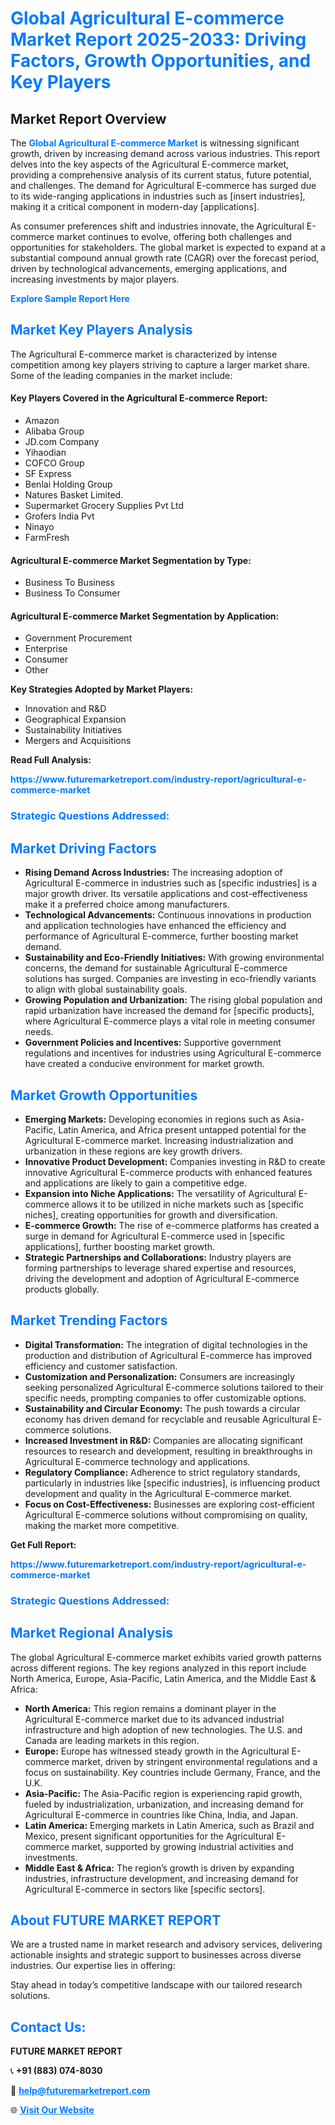 <h1 style="color: #007BFF;">Global Agricultural E-commerce Market Report 2025-2033: Driving Factors, Growth Opportunities, and Key Players</h1>

<section id="overview">
<h2>Market Report Overview</h2>
<p>The <a href="https://www.futuremarketreport.com/industry-report/agricultural-e-commerce-market" style="color: #007BFF; text-decoration: none;"><strong>Global Agricultural E-commerce Market</strong></a> is witnessing significant growth, driven by increasing demand across various industries. This report delves into the key aspects of the Agricultural E-commerce market, providing a comprehensive analysis of its current status, future potential, and challenges. The demand for Agricultural E-commerce has surged due to its wide-ranging applications in industries such as [insert industries], making it a critical component in modern-day [applications].</p>
<p>As consumer preferences shift and industries innovate, the Agricultural E-commerce market continues to evolve, offering both challenges and opportunities for stakeholders. The global market is expected to expand at a substantial compound annual growth rate (CAGR) over the forecast period, driven by technological advancements, emerging applications, and increasing investments by major players.</p>
</section>

<section id="overview">
<p><a href="https://www.futuremarketreport.com/request-sample/reportId=27747" style="color: #007BFF; text-decoration: none;"><strong>Explore Sample Report Here</strong></a></p>
</section>

<section id="key-players">
<h2 style="color: #007BFF;">Market Key Players Analysis</h2>
<p>The Agricultural E-commerce market is characterized by intense competition among key players striving to capture a larger market share. Some of the leading companies in the market include:</p>
<h4>Key Players Covered in the Agricultural E-commerce Report:</h4>
<ul><li>Amazon</li><li>Alibaba Group</li><li>JD.com Company</li><li>Yihaodian</li><li>COFCO Group</li><li>SF Express</li><li>Benlai Holding Group</li><li>Natures Basket Limited.</li><li>Supermarket Grocery Supplies Pvt Ltd</li><li>Grofers India Pvt</li><li>Ninayo</li><li>FarmFresh</li></ul>
<h4>Agricultural E-commerce Market Segmentation by Type:</h4>
<ul><li>Business To Business</li><li>Business To Consumer</li></ul>

<h4>Agricultural E-commerce Market Segmentation by Application:</h4>
<ul><li>Government Procurement</li><li>Enterprise</li><li>Consumer</li><li>Other</li></ul>
<p><strong>Key Strategies Adopted by Market Players:</strong></p>
<ul>
<li>Innovation and R&D</li>
<li>Geographical Expansion</li>
<li>Sustainability Initiatives</li>
<li>Mergers and Acquisitions</li>
</ul>
</section>

<section>
<p><strong>Read Full Analysis: </strong></p><a href="https://www.futuremarketreport.com/industry-report/agricultural-e-commerce-market" style="color: #007BFF; text-decoration: none;"><strong>https://www.futuremarketreport.com/industry-report/agricultural-e-commerce-market</strong></a>
<h3 style="color: #007BFF;">Strategic Questions Addressed:</h3>
</section>

<section id="driving-factors">
<h2 style="color: #007BFF;">Market Driving Factors</h2>
<ul>
<li><strong>Rising Demand Across Industries:</strong> The increasing adoption of Agricultural E-commerce in industries such as [specific industries] is a major growth driver. Its versatile applications and cost-effectiveness make it a preferred choice among manufacturers.</li>
<li><strong>Technological Advancements:</strong> Continuous innovations in production and application technologies have enhanced the efficiency and performance of Agricultural E-commerce, further boosting market demand.</li>
<li><strong>Sustainability and Eco-Friendly Initiatives:</strong> With growing environmental concerns, the demand for sustainable Agricultural E-commerce solutions has surged. Companies are investing in eco-friendly variants to align with global sustainability goals.</li>
<li><strong>Growing Population and Urbanization:</strong> The rising global population and rapid urbanization have increased the demand for [specific products], where Agricultural E-commerce plays a vital role in meeting consumer needs.</li>
<li><strong>Government Policies and Incentives:</strong> Supportive government regulations and incentives for industries using Agricultural E-commerce have created a conducive environment for market growth.</li>
</ul>
</section>

<section id="growth-opportunities">
<h2 style="color: #007BFF;">Market Growth Opportunities</h2>
<ul>
<li><strong>Emerging Markets:</strong> Developing economies in regions such as Asia-Pacific, Latin America, and Africa present untapped potential for the Agricultural E-commerce market. Increasing industrialization and urbanization in these regions are key growth drivers.</li>
<li><strong>Innovative Product Development:</strong> Companies investing in R&D to create innovative Agricultural E-commerce products with enhanced features and applications are likely to gain a competitive edge.</li>
<li><strong>Expansion into Niche Applications:</strong> The versatility of Agricultural E-commerce allows it to be utilized in niche markets such as [specific niches], creating opportunities for growth and diversification.</li>
<li><strong>E-commerce Growth:</strong> The rise of e-commerce platforms has created a surge in demand for Agricultural E-commerce used in [specific applications], further boosting market growth.</li>
<li><strong>Strategic Partnerships and Collaborations:</strong> Industry players are forming partnerships to leverage shared expertise and resources, driving the development and adoption of Agricultural E-commerce products globally.</li>
</ul>
</section>

<section id="trending-factors">
<h2 style="color: #007BFF;">Market Trending Factors</h2>
<ul>
<li><strong>Digital Transformation:</strong> The integration of digital technologies in the production and distribution of Agricultural E-commerce has improved efficiency and customer satisfaction.</li>
<li><strong>Customization and Personalization:</strong> Consumers are increasingly seeking personalized Agricultural E-commerce solutions tailored to their specific needs, prompting companies to offer customizable options.</li>
<li><strong>Sustainability and Circular Economy:</strong> The push towards a circular economy has driven demand for recyclable and reusable Agricultural E-commerce solutions.</li>
<li><strong>Increased Investment in R&D:</strong> Companies are allocating significant resources to research and development, resulting in breakthroughs in Agricultural E-commerce technology and applications.</li>
<li><strong>Regulatory Compliance:</strong> Adherence to strict regulatory standards, particularly in industries like [specific industries], is influencing product development and quality in the Agricultural E-commerce market.</li>
<li><strong>Focus on Cost-Effectiveness:</strong> Businesses are exploring cost-efficient Agricultural E-commerce solutions without compromising on quality, making the market more competitive.</li>
</ul>
</section>

<section>
<p><strong>Get Full Report: </strong></p><a href="https://www.futuremarketreport.com/industry-report/agricultural-e-commerce-market" style="color: #007BFF; text-decoration: none;"><strong>https://www.futuremarketreport.com/industry-report/agricultural-e-commerce-market</strong></a>
<h3 style="color: #007BFF;">Strategic Questions Addressed:</h3>
</section>


<section id="regional-analysis">
<h2 style="color: #007BFF;">Market Regional Analysis</h2>
<p>The global Agricultural E-commerce market exhibits varied growth patterns across different regions. The key regions analyzed in this report include North America, Europe, Asia-Pacific, Latin America, and the Middle East & Africa:</p>
<ul>
<li><strong>North America:</strong> This region remains a dominant player in the Agricultural E-commerce market due to its advanced industrial infrastructure and high adoption of new technologies. The U.S. and Canada are leading markets in this region.</li>
<li><strong>Europe:</strong> Europe has witnessed steady growth in the Agricultural E-commerce market, driven by stringent environmental regulations and a focus on sustainability. Key countries include Germany, France, and the U.K.</li>
<li><strong>Asia-Pacific:</strong> The Asia-Pacific region is experiencing rapid growth, fueled by industrialization, urbanization, and increasing demand for Agricultural E-commerce in countries like China, India, and Japan.</li>
<li><strong>Latin America:</strong> Emerging markets in Latin America, such as Brazil and Mexico, present significant opportunities for the Agricultural E-commerce market, supported by growing industrial activities and investments.</li>
<li><strong>Middle East & Africa:</strong> The region’s growth is driven by expanding industries, infrastructure development, and increasing demand for Agricultural E-commerce in sectors like [specific sectors].</li>
</ul>
</section>

<footer>
<h2 style="color: #007BFF;">About FUTURE MARKET REPORT</h2>
<p>We are a trusted name in market research and advisory services, delivering actionable insights and strategic support to businesses across diverse industries. Our expertise lies in offering:</p>

<p>Stay ahead in today’s competitive landscape with our tailored research solutions.</p>

<h2 style="color: #007BFF;">Contact Us:</h2>
<p><strong>FUTURE MARKET REPORT</strong></p>
<p>📞 <strong>+91 (883) 074-8030</strong></p>
<p>📧 <strong><a href="mailto:help@futuremarketreport.com" style="color: #007BFF;">help@futuremarketreport.com</a></strong></p>
<p>🌐 <strong><a href="https://www.futuremarketreport.com/" style="color: #007BFF;">Visit Our Website</a></strong></p>
</footer>
